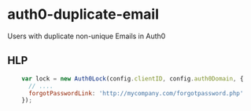# auth0-duplicate-email
Users with duplicate non-unique Emails in Auth0


## HLP

```js
    var lock = new Auth0Lock(config.clientID, config.auth0Domain, {
      // ....
      forgotPasswordLink: 'http://mycompany.com/forgotpassword.php'
    });
```
